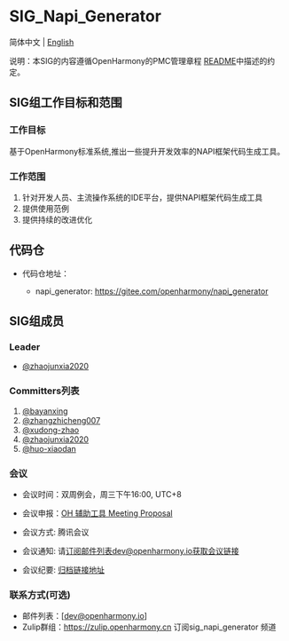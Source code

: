 # SIG_Napi_Generator
简体中文 | [English](./sig_napi_generator.md)

说明：本SIG的内容遵循OpenHarmony的PMC管理章程 [README](/zh/pmc.md)中描述的约定。

## SIG组工作目标和范围

### 工作目标
基于OpenHarmony标准系统,推出一些提升开发效率的NAPI框架代码生成工具。

### 工作范围
1. 针对开发人员、主流操作系统的IDE平台，提供NAPI框架代码生成工具
2. 提供使用范例
3. 提供持续的改进优化

## 代码仓
- 代码仓地址：

    - napi_generator: https://gitee.com/openharmony/napi_generator

## SIG组成员

### Leader
- [@zhaojunxia2020](https://gitee.com/zhaojunxia2020)

### Committers列表
1. [@bayanxing](https://gitee.com/bayanxing)
2. [@zhangzhicheng007](https://gitee.com/zhangzhicheng007) 
3. [@xudong-zhao](https://gitee.com/xudong-zhao)
4. [@zhaojunxia2020](https://gitee.com/zhaojunxia2020)
5. [@huo-xiaodan](https://gitee.com/huo-xiaodan)


### 会议
 - 会议时间：双周例会，周三下午16:00, UTC+8

 - 会议申报：[OH 辅助工具 Meeting Proposal](https://shimo.im/sheets/ppCXWxYr68k3JPk9/MODOC)
 - 会议方式:   腾讯会议
 - 会议通知:   请[订阅](https://lists.openatom.io/postorius/lists/dev.openharmony.io/)邮件列表dev@openharmony.io获取会议链接
 - 会议纪要:   [归档链接地址](https://gitee.com/openharmony-sig/sig-content/tree/master/napi_generator/meetings)

### 联系方式(可选)

- 邮件列表：[dev@openharmony.io]
- Zulip群组：https://zulip.openharmony.cn 订阅sig_napi_generator 频道

